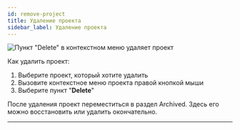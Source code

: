 ```yaml
---
id: remove-project
title: Удаление проекта
sidebar_label: Удаление проекта
---
```


![Пункт "Delete" в контекстном меню удаляет проект](https://test-upl.quarkly.io/607d3473b99fb9001fcbcc16/images/docs-new-dashboard-delete-project.png?v=2021-05-15T08:07:10.021Z)

Как удалить проект:

1.  Выберите проект, который хотите удалить
2.  Вызовите контекстное меню проекта правой кнопкой мыши
3.  Выберите пункт "**Delete**"

После удаления проект переместиться в раздел Archived. Здесь его можно восстановить или удалить окончательно.

---

